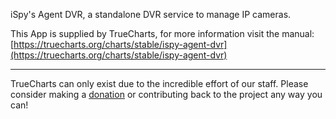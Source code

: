 iSpy's Agent DVR, a standalone DVR service to manage IP cameras.

This App is supplied by TrueCharts, for more information visit the manual: [https://truecharts.org/charts/stable/ispy-agent-dvr](https://truecharts.org/charts/stable/ispy-agent-dvr)

---

TrueCharts can only exist due to the incredible effort of our staff.
Please consider making a [donation](https://truecharts.org/about/sponsor) or contributing back to the project any way you can!
